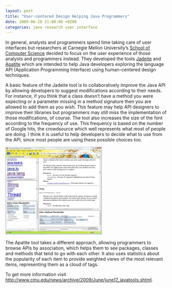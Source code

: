 ```yaml
---
layout: post
title: "User-centered Design Helping Java Programmers"
date: 2009-06-28 21:00:00 +0200
categories: java research user interface
---
```


In general, analysts and programmers spend time taking care of user interfaces but researchers at Carnegie Mellon University’s <a href="http://www.cs.cmu.edu/">School of Computer Science</a> decided to focus on the user experience of those analysts and programmers instead. They developed the tools <a href="http://edelstein.pebbles.cs.cmu.edu/jadeite/">Jadeite</a> and <a href="http://edelstein.pebbles.cs.cmu.edu/apatite/">Apatite</a> which are intended to help Java developers exploring the language API (Application Programming Interface) using human-centered design techniques.

A basic feature of the Jadeite tool is to collaboratively improve the Java API by allowing developers to suggest modifications according to their needs. For instance, if you think that a class doesn’t have a method you were expecting or a parameter missing in a method signature then you are allowed to add them as you wish. This feature may help API designers to improve their libraries but programmers may still miss the implementation of those modifications, of course. The tool also increases the size of the font according to the frequency of use. This frequency is based on the number of Google hits, the crowdsource which well represents what most of people are doing. I think it is useful to help developers to decide what to use from the API, since most people are using these possible choices too.

![jadeite-300x272.jpg](/images/posts/jadeite-300x272.jpg)

The Apatite tool takes a different approach, allowing programmers to browse APIs by association, which helps them to see packages, classes and methods that tend to go with each other. It also uses statistics about the popularity of each item to provide weighted views of the most relevant items, representing them as a cloud of tags.

To get more information visit <a href="http://www.cmu.edu/news/archive/2009/June/june17_javatools.shtml">http://www.cmu.edu/news/archive/2009/June/june17_javatools.shtml</a>.
